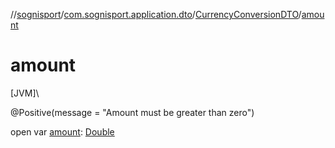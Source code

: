 //[sognisport](../../../index.md)/[com.sognisport.application.dto](../index.md)/[CurrencyConversionDTO](index.md)/[amount](amount.md)

# amount

[JVM]\

@Positive(message = &quot;Amount must be greater than zero&quot;)

open var [amount](amount.md): [Double](https://kotlinlang.org/api/latest/jvm/stdlib/kotlin/-double/index.html)
